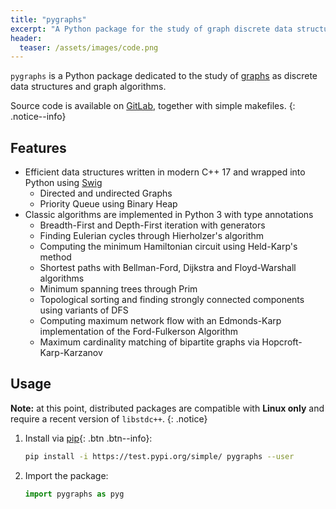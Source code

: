 ```yaml
---
title: "pygraphs"
excerpt: "A Python package for the study of graph discrete data structures and algorithms"
header:
  teaser: /assets/images/code.png
---
```


`pygraphs` is a Python package dedicated to the study of [graphs](https://en.wikipedia.org/wiki/Graph_(discrete_mathematics)) as discrete data structures and graph algorithms.

Source code is available on [GitLab](https://gitlab.com/baioc/pygraphs), together with simple makefiles.
{: .notice--info}


Features
----

- Efficient data structures written in modern C++ 17 and wrapped into Python using [Swig](http://www.swig.org/)
  - Directed and undirected Graphs
  - Priority Queue using Binary Heap
- Classic algorithms are implemented in Python 3 with type annotations
  - Breadth-First and Depth-First iteration with generators
  - Finding Eulerian cycles through Hierholzer's algorithm
  - Computing the minimum Hamiltonian circuit using Held-Karp's method
  - Shortest paths with Bellman-Ford, Dijkstra and Floyd-Warshall algorithms
  - Minimum spanning trees through Prim
  - Topological sorting and finding strongly connected components using variants of DFS
  - Computing maximum network flow with an Edmonds-Karp implementation of the Ford-Fulkerson Algorithm
  - Maximum cardinality matching of bipartite graphs via Hopcroft-Karp-Karzanov


Usage
----

**Note:** at this point, distributed packages are compatible with **Linux only** and require a recent version of `libstdc++`.
{: .notice}

1. Install via [pip](https://test.pypi.org/project/pygraphs/){: .btn .btn--info}:

    ```bash
    pip install -i https://test.pypi.org/simple/ pygraphs --user
    ```

2. Import the package:

    ```python
    import pygraphs as pyg
    ```
